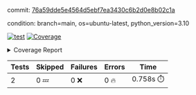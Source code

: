 commit: [76a59dde5e4564d5ebf7ea3430c6b2d0e8b02c1a](https://github.com/rcmdnk/python-template/tree/76a59dde5e4564d5ebf7ea3430c6b2d0e8b02c1a)

condition: branch=main, os=ubuntu-latest, python_version=3.10

[![test](https://github.com/rcmdnk/python-template/actions/workflows/test.yml/badge.svg)](https://github.com/rcmdnk/python-template/actions/runs/7677496788)
<a href="https://github.com/rcmdnk/python-template/blob/76a59dde5e4564d5ebf7ea3430c6b2d0e8b02c1a/README.md"><img alt="Coverage" src="https://img.shields.io/badge/Coverage-100%25-brightgreen.svg" /></a><details><summary>Coverage Report </summary><table><tr><th>File</th><th>Stmts</th><th>Miss</th><th>Cover</th></tr><tbody><tr><td><b>TOTAL</b></td><td><b>4</b></td><td><b>0</b></td><td><b>100%</b></td></tr></tbody></table></details>

| Tests | Skipped | Failures | Errors | Time |
| ----- | ------- | -------- | -------- | ------------------ |
| 2 | 0 :zzz: | 0 :x: | 0 :fire: | 0.758s :stopwatch: |

